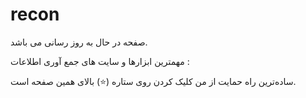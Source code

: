 # recon

صفحه در حال به روز رسانی می باشد.

مهمترین ابزارها و سایت های جمع آوری اطلاعات :


ساده‌ترین راه حمایت از من کلیک کردن روی ستاره (⭐) بالای همین صفحه است.

